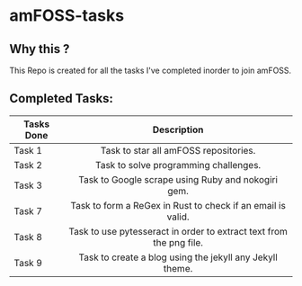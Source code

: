 # amFOSS-tasks
## Why this ?
This Repo is created for all the tasks I've completed inorder to join amFOSS.

## Completed Tasks:
| Tasks Done    | Description                                                         |
| ------------- |:-------------------------------------------------------------------:|
| Task 1        | Task to star all amFOSS repositories.                               |
| Task 2        | Task to solve programming challenges.                               |
| Task 3        | Task to Google scrape using Ruby and nokogiri gem.                  |
| Task 7        | Task to form a ReGex in Rust to check if an email is valid.         | 
| Task 8        | Task to use pytesseract in order to extract text from the png file. |
| Task 9        | Task to create a blog using the jekyll any Jekyll theme.            |


